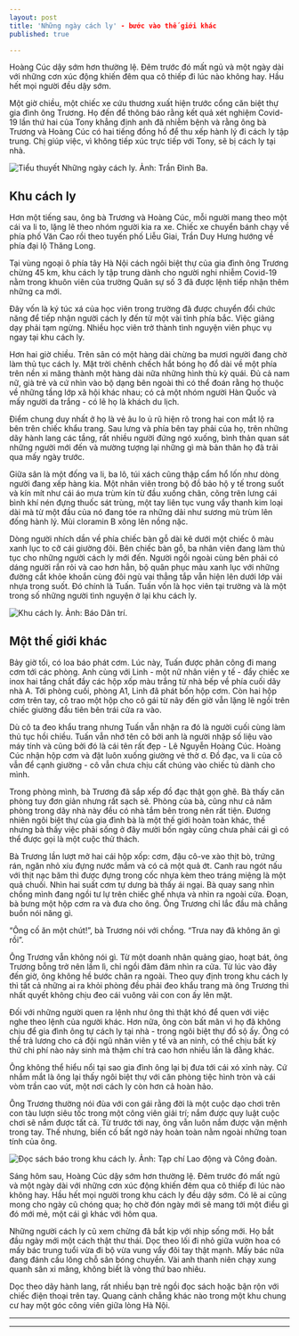 ```yaml
---
layout: post
title: 'Những ngày cách ly' - bước vào thế giới khác
published: true

---
```


Hoàng Cúc dậy sớm hơn thường lệ. Đêm trước đó mất ngủ và một ngày dài với những cơn xúc động khiến đêm qua cô thiếp đi lúc nào không hay. Hầu hết mọi người đều dậy sớm.

Một giờ chiều, một chiếc xe cứu thương xuất hiện trước cổng căn biệt thự gia đình ông Trương. Họ đến để thông báo rằng kết quả xét nghiệm Covid-19 lần thứ hai của Tony khẳng định anh đã nhiễm bệnh và rằng ông bà Trương và Hoàng Cúc có hai tiếng đồng hồ để thu xếp hành lý đi cách ly tập trung. Chị giúp việc, vì không tiếp xúc trực tiếp với Tony, sẽ bị cách ly tại nhà.

![Tiểu thuyết Những ngày cách ly. Ảnh: Trần Đình Ba.](https://znews-photo.zadn.vn/w1024/Uploaded/jotnhg/2020_07_29/20200729_152154.jpg)

## Khu cách ly

Hơn một tiếng sau, ông bà Trương và Hoàng Cúc, mỗi người mang theo một cái va li to, lặng lẽ theo nhóm người kia ra xe. Chiếc xe chuyển bánh chạy về phía phố Văn Cao rồi theo tuyến phố Liễu Giai, Trần Duy Hưng hướng về phía đại lộ Thăng Long.

Tại vùng ngoại ô phía tây Hà Nội cách ngôi biệt thự của gia đình ông Trương chừng 45 km, khu cách ly tập trung dành cho người nghi nhiễm Covid-19 nằm trong khuôn viên của trường Quân sự số 3 đã được lệnh tiếp nhận thêm những ca mới.

Đây vốn là ký túc xá của học viên trong trường đã được chuyển đổi chức năng để tiếp nhận người cách ly đến từ một vài tỉnh phía bắc. Việc giảng dạy phải tạm ngừng. Nhiều học viên trở thành tình nguyện viên phục vụ ngay tại khu cách ly.

Hơn hai giờ chiều. Trên sân có một hàng dài chừng ba mươi người đang chờ làm thủ tục cách ly. Mặt trời chênh chếch hắt bóng họ đổ dài về một phía trên nền xi măng thành một hàng dài nữa những hình thù kỳ quái. Đủ cả nam nữ, già trẻ và cứ nhìn vào bộ dạng bên ngoài thì có thể đoán rằng họ thuộc về những tầng lớp xã hội khác nhau; có cả một nhóm người Hàn Quốc và mấy người da trắng - có lẽ họ là khách du lịch.

Điểm chung duy nhất ở họ là vẻ âu lo ủ rũ hiện rõ trong hai con mắt lộ ra bên trên chiếc khẩu trang. Sau lưng và phía bên tay phải của họ, trên những dãy hành lang các tầng, rất nhiều người đứng ngó xuống, bình thản quan sát những người mới đến và mường tượng lại những gì mà bản thân họ đã trải qua mấy ngày trước.

Giữa sân là một đống va li, ba lô, túi xách cũng thập cẩm hổ lốn như dòng người đang xếp hàng kia. Một nhân viên trong bộ đồ bảo hộ y tế trong suốt và kín mít như cái áo mưa trùm kín từ đầu xuống chân, cõng trên lưng cái bình khí nén đựng thuốc sát trùng, một tay liên tục vung vẩy thanh kim loại dài mà từ một đầu của nó đang tóe ra những dải như sương mù trùm lên đống hành lý. Mùi cloramin B xông lên nồng nặc.

Dòng người nhích dần về phía chiếc bàn gỗ dài kê dưới một chiếc ô màu xanh lục to cỡ cái giường đôi. Bên chiếc bàn gỗ, ba nhân viên đang làm thủ tục cho những người cách ly mới đến. Người ngồi ngoài cùng bên phải có dáng người rắn rỏi và cao hơn hẳn, bộ quân phục màu xanh lục với những đường cắt khỏe khoắn cùng đôi ngù vai thẳng tắp vẫn hiện lên dưới lớp vải nhựa trong suốt. Đó chính là Tuấn. Tuấn vốn là học viên tại trường và là một trong số những người tình nguyện ở lại khu cách ly.

![Khu cách ly. Ảnh: Báo Dân trí.](https://znews-photo.zadn.vn/w1024/Uploaded/jotnhg/2020_08_03/img_4005_1596099990100.jpg)

## Một thế giới khác

Bảy giờ tối, có loa báo phát cơm. Lúc này, Tuấn được phân công đi mang cơm tới các phòng. Anh cùng với Linh - một nữ nhân viên y tế - đẩy chiếc xe inox hai tầng chất đầy các hộp xốp màu trắng từ nhà bếp về phía cuối dãy nhà A. Tới phòng cuối, phòng A1, Linh đã phát bốn hộp cơm. Còn hai hộp cơm trên tay, cô trao một hộp cho cô gái từ nãy đến giờ vẫn lặng lẽ ngồi trên chiếc giường đầu tiên bên trái cửa ra vào.

Dù cô ta đeo khẩu trang nhưng Tuấn vẫn nhận ra đó là người cuối cùng làm thủ tục hồi chiều. Tuấn vẫn nhớ tên cô bởi anh là người nhập số liệu vào máy tính và cũng bởi đó là cái tên rất đẹp - Lê Nguyễn Hoàng Cúc. Hoàng Cúc nhận hộp cơm và đặt luôn xuống giường vẻ thờ ơ. Đồ đạc, va li của cô vẫn để cạnh giường - cô vẫn chưa chịu cất chúng vào chiếc tủ dành cho mình.

Trong phòng mình, bà Trương đã sắp xếp đồ đạc thật gọn ghẽ. Bà thấy căn phòng tuy đơn giản nhưng rất sạch sẽ. Phòng của bà, cũng như cả năm phòng trong dãy nhà này đều có nhà tắm bên trong nên rất tiện. Đương nhiên ngôi biệt thự của gia đình bà là một thế giới hoàn toàn khác, thế nhưng bà thấy việc phải sống ở đây mười bốn ngày cũng chưa phải cái gì có thể được gọi là một cuộc thử thách.

Bà Trương lần lượt mở hai cái hộp xốp: cơm, đậu cô-ve xào thịt bò, trứng rán, ngăn nhỏ xíu đựng nước mắm và có cả một quả ớt. Canh rau ngót nấu với thịt nạc băm thì được đựng trong cốc nhựa kèm theo tráng miệng là một quả chuối. Nhìn hai suất cơm tự dưng bà thấy ái ngại. Bà quay sang nhìn chồng mình đang ngồi tư lự trên chiếc ghế nhựa và nhìn ra ngoài cửa. Đoạn, bà bưng một hộp cơm ra và đưa cho ông. Ông Trương chỉ lắc đầu mà chẳng buồn nói năng gì.

“Ông cố ăn một chút!”, bà Trương nói với chồng. “Trưa nay đã không ăn gì rồi”.

Ông Trương vẫn không nói gì. Từ một doanh nhân quảng giao, hoạt bát, ông Trương bỗng trở nên lầm lì, chỉ ngồi đăm đăm nhìn ra cửa. Từ lúc vào đây đến giờ, ông không hề bước chân ra ngoài. Theo quy định trong khu cách ly thì tất cả những ai ra khỏi phòng đều phải đeo khẩu trang mà ông Trương thì nhất quyết không chịu đeo cái vuông vải con con ấy lên mặt.

Đối với những người quen ra lệnh như ông thì thật khó để quen với việc nghe theo lệnh của người khác. Hơn nữa, ông còn bất mãn vì họ đã không chịu để gia đình ông tự cách ly tại nhà - trong ngôi biệt thự đồ sộ ấy. Ông có thể trả lương cho cả đội ngũ nhân viên y tế và an ninh, có thể chịu bất kỳ thứ chi phí nào nảy sinh mà thậm chí trả cao hơn nhiều lần là đằng khác.

Ông không thể hiểu nổi tại sao gia đình ông lại bị đưa tới cái xó xỉnh này. Cứ nhắm mắt là ông lại thấy ngôi biệt thự với căn phòng tiệc hình tròn và cái vòm trần cao vút, một nơi cách ly còn hơn cả hoàn hảo.

Ông Trương thường nói đùa với con gái rằng đời là một cuộc dạo chơi trên con tàu lượn siêu tốc trong một công viên giải trí; nắm được quy luật cuộc chơi sẽ nắm được tất cả. Từ trước tới nay, ông vẫn luôn nắm được vận mệnh trong tay. Thế nhưng, biến cố bất ngờ này hoàn toàn nằm ngoài những toan tính của ông.

![Đọc sách báo trong khu cách ly. Ảnh: Tạp chí Lao động và Công đoàn.](https://znews-photo.zadn.vn/w1024/Uploaded/jotnhg/2020_08_03/2157_cach_ly.jpg)

Sáng hôm sau, Hoàng Cúc dậy sớm hơn thường lệ. Đêm trước đó mất ngủ và một ngày dài với những cơn xúc động khiến đêm qua cô thiếp đi lúc nào không hay. Hầu hết mọi người trong khu cách ly đều dậy sớm. Có lẽ ai cũng mong cho ngày cũ chóng qua; họ chờ đón ngày mới sẽ mang tới một điều gì đó mới mẻ, một cái gì khác với hôm qua.

Những người cách ly cũ xem chừng đã bắt kịp với nhịp sống mới. Họ bắt đầu ngày mới một cách thật thư thái. Dọc theo lối đi nhỏ giữa vườn hoa có mấy bác trung tuổi vừa đi bộ vừa vung vẩy đôi tay thật mạnh. Mấy bác nữa đang đánh cầu lông chỗ sân bóng chuyền. Vài anh thanh niên chạy xung quanh sân xi măng, không biết là vòng thứ bao nhiêu.

Dọc theo dãy hành lang, rất nhiều bạn trẻ ngồi đọc sách hoặc bận rộn với chiếc điện thoại trên tay. Quang cảnh chẳng khác nào trong một khu chung cư hay một góc công viên giữa lòng Hà Nội.


----
****




